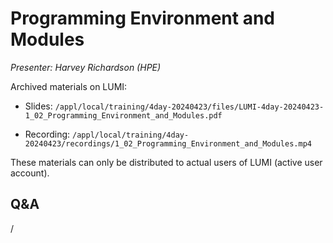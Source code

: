 # Programming Environment and Modules

*Presenter: Harvey Richardson (HPE)*

<!--
Course materials will be provided during and after the course.
-->

<!--
Temporary location of materials (for the lifetime of the training project):

-   Slides: `/project/project_465001098/Slides/HPE/02_PE_and_Modules.pdf`
-->

Archived materials on LUMI:

-   Slides: `/appl/local/training/4day-20240423/files/LUMI-4day-20240423-1_02_Programming_Environment_and_Modules.pdf`

-   Recording: `/appl/local/training/4day-20240423/recordings/1_02_Programming_Environment_and_Modules.mp4`

These materials can only be distributed to actual users of LUMI (active user account).

## Q&A

/


